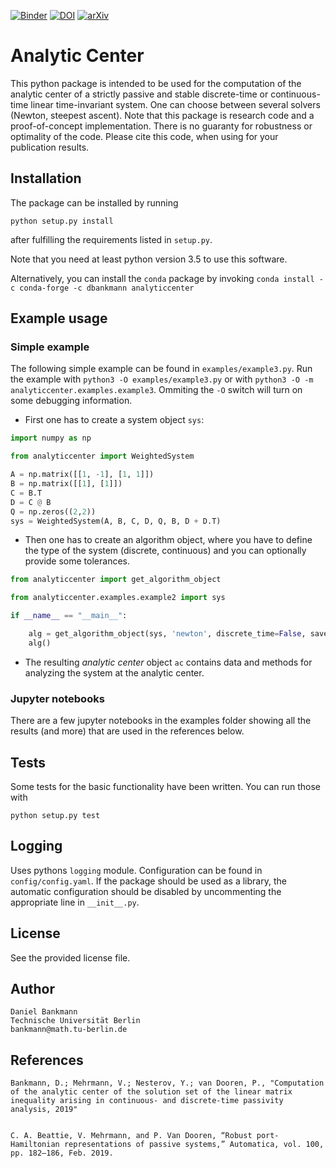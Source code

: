 [![Binder](https://mybinder.org/badge_logo.svg)](https://mybinder.org/v2/git/https%3A%2F%2Fgitlab.tu-berlin.de%2FPassivityRadius%2Fanalyticcenter/0.3.1?filepath=examples%2FPublication_Example-n-30-m-10.ipynb)
[![DOI](https://zenodo.org/badge/DOI/10.5281/zenodo.2643171.svg)](https://doi.org/10.5281/zenodo.2643171)
[![arXiv](https://img.shields.io/badge/math.CO-arXiv%3A1904.08202-B31B1B.svg)](https://arxiv.org/abs/1904.08202)
# Analytic Center

This python package is intended to be used for the computation of the analytic center of a strictly passive and stable discrete-time or continuous-time linear time-invariant system.
One can choose between several solvers (Newton, steepest ascent). Note that this package is research code and a proof-of-concept implementation. There is no guaranty for robustness or optimality of the code.
Please cite this code, when using for your publication results.

## Installation
The package can be installed by running

`python setup.py install`

after fulfilling the requirements listed in `setup.py`.

Note that you need at least python version 3.5 to use this software.

Alternatively, you can install the `conda` package by invoking
`conda install -c conda-forge -c dbankmann analyticcenter`



## Example usage
### Simple example
The following simple example can be found in `examples/example3.py`.
Run the example with `python3 -O examples/example3.py` or with `python3 -O -m analyticcenter.examples.example3`. Ommiting the `-O` switch will turn on some debugging information.
* First one has to create a system object `sys`:

```python
import numpy as np

from analyticcenter import WeightedSystem

A = np.matrix([[1, -1], [1, 1]])
B = np.matrix([[1], [1]])
C = B.T
D = C @ B
Q = np.zeros((2,2))
sys = WeightedSystem(A, B, C, D, Q, B, D + D.T)
```

* Then one has to create an algorithm object, where you have to define the type of the system (discrete, continuous) and you can optionally provide some tolerances.

```python
from analyticcenter import get_algorithm_object

from analyticcenter.examples.example2 import sys

if __name__ == "__main__":

    alg = get_algorithm_object(sys, 'newton', discrete_time=False, save_intermediate=True)
    alg()
```

* The resulting _analytic center_ object `ac` contains data and methods for analyzing the system at the analytic center.

### Jupyter notebooks
There are a few jupyter notebooks in the examples folder showing all the results (and more) that are used in the references below.



## Tests
Some tests for the basic functionality have been written. You can run those with 

`python setup.py test`

## Logging
Uses pythons `logging` module. Configuration can be found in `config/config.yaml`. If the package should be used as a library, the automatic configuration should be disabled by uncommenting the appropriate line in `__init__.py`.
## License
See the provided license file.

## Author
    Daniel Bankmann
    Technische Universität Berlin
    bankmann@math.tu-berlin.de

## References
	Bankmann, D.; Mehrmann, V.; Nesterov, Y.; van Dooren, P., "Computation of the analytic center of the solution set of the linear matrix inequality arising in continuous- and discrete-time passivity analysis, 2019"


	C. A. Beattie, V. Mehrmann, and P. Van Dooren, “Robust port-Hamiltonian representations of passive systems,” Automatica, vol. 100, pp. 182–186, Feb. 2019.
